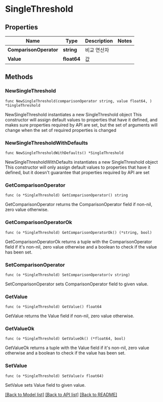 # SingleThreshold

## Properties

Name | Type | Description | Notes
------------ | ------------- | ------------- | -------------
**ComparisonOperator** | **string** | 비교 연산자 | 
**Value** | **float64** | 값 | 

## Methods

### NewSingleThreshold

`func NewSingleThreshold(comparisonOperator string, value float64, ) *SingleThreshold`

NewSingleThreshold instantiates a new SingleThreshold object
This constructor will assign default values to properties that have it defined,
and makes sure properties required by API are set, but the set of arguments
will change when the set of required properties is changed

### NewSingleThresholdWithDefaults

`func NewSingleThresholdWithDefaults() *SingleThreshold`

NewSingleThresholdWithDefaults instantiates a new SingleThreshold object
This constructor will only assign default values to properties that have it defined,
but it doesn't guarantee that properties required by API are set

### GetComparisonOperator

`func (o *SingleThreshold) GetComparisonOperator() string`

GetComparisonOperator returns the ComparisonOperator field if non-nil, zero value otherwise.

### GetComparisonOperatorOk

`func (o *SingleThreshold) GetComparisonOperatorOk() (*string, bool)`

GetComparisonOperatorOk returns a tuple with the ComparisonOperator field if it's non-nil, zero value otherwise
and a boolean to check if the value has been set.

### SetComparisonOperator

`func (o *SingleThreshold) SetComparisonOperator(v string)`

SetComparisonOperator sets ComparisonOperator field to given value.


### GetValue

`func (o *SingleThreshold) GetValue() float64`

GetValue returns the Value field if non-nil, zero value otherwise.

### GetValueOk

`func (o *SingleThreshold) GetValueOk() (*float64, bool)`

GetValueOk returns a tuple with the Value field if it's non-nil, zero value otherwise
and a boolean to check if the value has been set.

### SetValue

`func (o *SingleThreshold) SetValue(v float64)`

SetValue sets Value field to given value.



[[Back to Model list]](../README.md#documentation-for-models) [[Back to API list]](../README.md#documentation-for-api-endpoints) [[Back to README]](../README.md)


